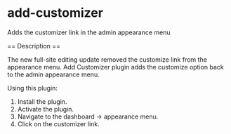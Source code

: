 # add-customizer

Adds the customizer link in the admin appearance menu

== Description ==

The new full-site editing update removed the customize link from the appearance menu. Add Customizer plugin adds 
the customize option back to the admin appearance menu.

Using this plugin:

1. Install the plugin.
2. Activate the plugin.
3. Navigate to the dashboard -> appearance menu.
4. Click on the customizer link.
